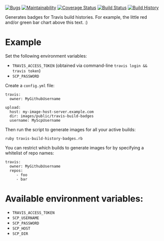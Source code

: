 [![Bugs](https://img.shields.io/github/issues/Arthaey/travis-build-history-badges/bug.svg)](https://github.com/Arthaey/travis-build-history-badges/issues?q=is:open+is:issue+label:bug)
[![Maintainability](https://api.codeclimate.com/v1/badges/f8759e9e312fb6d83d18/maintainability)](https://codeclimate.com/github/Arthaey/travis-build-history-badges/maintainability)
[![Coverage Status](https://coveralls.io/repos/github/Arthaey/travis-build-history-badges/badge.svg?branch=master)](https://coveralls.io/github/Arthaey/travis-build-history-badges?branch=master)
[![Build Status](https://travis-ci.org/Arthaey/travis-build-history-badges.svg?branch=master)](https://travis-ci.org/Arthaey/travis-build-history-badges)
[![Build History](http://www.arthaey.com/images/travis-build-badges/Arthaey-travis-build-history-badges.png)](https://travis-ci.org/Arthaey/travis-build-history-badges/builds)

Generates badges for Travis build histories. For example, the little red and/or green bar chart above this text. :)

# Example

Set the following environment variables:

- `TRAVIS_ACCESS_TOKEN`
  (obtained via command-line `travis login && travis token`)
- `SCP_PASSWORD`

Create a `config.yml` file:

```
travis:
  owner: MyGithubUsername

upload:
  host: my-image-host-server.example.com
  dir: images/public/travis-build-badges
  username: MyScpUsername
```

Then run the script to generate images for all your active builds:

```
ruby travis-build-history-badges.rb
```

You can restrict which builds to generate images for by specifying
a whitelist of repo names:

```
travis:
  owner: MyGithubUsername
  repos:
     - foo
     - bar
```

# Available environment variables:

- `TRAVIS_ACCESS_TOKEN`
- `SCP_USERNAME`
- `SCP_PASSWORD`
- `SCP_HOST`
- `SCP_DIR`
